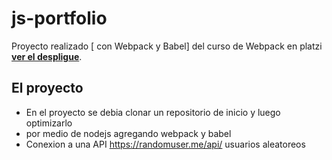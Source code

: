 # js-portfolio
Proyecto realizado [ con Webpack y Babel] del curso de Webpack en platzi
[**ver el despligue**](https://63d8a6892f51d10008f8d3ab--melodic-sundae-481ee4.netlify.app/ "Ver proyecto").

## El proyecto
* En el proyecto se debia clonar un repositorio de inicio  y luego optimizarlo
* por medio de nodejs agregando webpack y babel
* Conexion a una API https://randomuser.me/api/ usuarios aleatoreos

